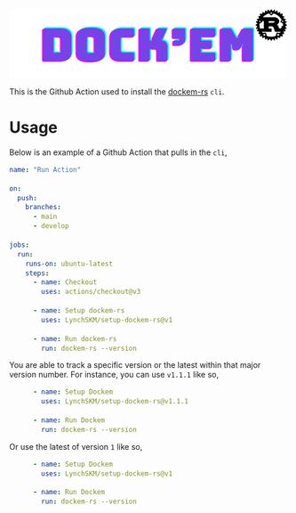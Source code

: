 ![Dockem](docs/logo.png)

This is the Github Action used to install the [dockem-rs](https://github.com/LynchSKM/dockem-rs) `cli`.

# Usage

Below is an example of a Github Action that pulls in the `cli`,

```yaml
name: "Run Action"

on:
  push:
    branches:
      - main
      - develop

jobs:
  run:
    runs-on: ubuntu-latest
    steps:
      - name: Checkout
        uses: actions/checkout@v3

      - name: Setup dockem-rs
        uses: LynchSKM/setup-dockem-rs@v1

      - name: Run dockem-rs
        run: dockem-rs --version
```

You are able to track a specific version or the latest within that major version number. For instance, you can use `v1.1.1` like so,
```yaml
      - name: Setup Dockem
        uses: LynchSKM/setup-dockem-rs@v1.1.1

      - name: Run Dockem
        run: dockem-rs --version
```

Or use the latest of version `1` like so,
```yaml
      - name: Setup Dockem
        uses: LynchSKM/setup-dockem-rs@v1

      - name: Run Dockem
        run: dockem-rs --version
```
